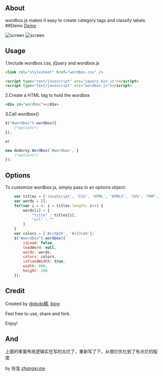 ## About
wordbox.js makes it easy to create category tags and classify labels.
##Demo
*[Demo](http://htmlpreview.github.io/?https://github.com/dodoroy/jquery.wordbox.js/blob/master/examples/index.html)*


![screen](https://raw.github.com/dodoroy/jquery.wordbox.js/master/examples/pic1.png)
![screen](https://raw.github.com/dodoroy/jquery.wordbox.js/master/examples/pic2.png)
## Usage
1.Include wordbox.css, jQuery and wordbox.js

```html
<link rel="stylesheet" href="wordbox.css" />

<script type="text/javascript" src="jquery.min.js"></script>
<script type="text/javascript" src="wordbox.js"></script>
```
2.Create a HTML tag to hold the wordbox

```html
<div id="wordbox"></div>
```
3.Call wordbox()

```JavaScript
$("#wordbox").wordbox({
    /*options*/
});

or

new dodoroy.WordBox('#wordbox', {
    /*options*/
});
```

## Options
To customize wordbox.js, simply pass in an options object:
```JavaScript
    var titles = ['JavaScript', 'CSS', 'HTML', 'HTML5', 'SVG', 'PHP', 'Python', 'Shell', 'WebGL'];
    var words = [];
    for(var i = 0; i < titles.length; i++) {
        words[i] = {
            "title" : titles[i],
            "url" : ""
        }
    }
    var colors = ['#cc5b34', '#c27c4d'];
    $("#wordbox").wordbox({
        isLead: false,          
        leadWord: null,
        words: words,
        colors: colors,
        isFixedWidth: true,
        width: 800,
        height: 200
    });
```

## Credit
Created by [@dodo糯](http://weibo.com/dodoroy), *[blog](http://effy.me)*

Feel free to use, share and fork.

Enjoy!


## And
上面的笨蛋布局逻辑实在写的太烂了，重新写了下，从很烂优化到了有点烂的程度.


by 张玺 *[zhangxi.me](http://zhangxi.me)*

